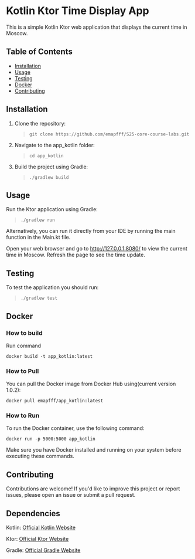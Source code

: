 # Kotlin Ktor Time Display App

This is a simple Kotlin Ktor web application that displays the current time in Moscow.

## Table of Contents

- [Installation](#installation)
- [Usage](#usage)
- [Testing](#testing)
- [Docker](#docker)
- [Contributing](#contributing)

## Installation

1. Clone the repository:

   > `git clone https://github.com/emapfff/S25-core-course-labs.git`

2. Navigate to the app_kotlin folder:

   > `cd app_kotlin`

3. Build the project using Gradle:
   > `./gradlew build`

## Usage

Run the Ktor application using Gradle:

> `./gradlew run`

Alternatively, you can run it directly from your IDE by running the main function in the Main.kt file.

Open your web browser and go to http://127.0.0.1:8080/ to view the current time in Moscow. Refresh the page to see the time update.

## Testing

To test the application you should run:

> `./gradlew test`

## Docker

### How to build

Run command

```
docker build -t app_kotlin:latest
```

### How to Pull

You can pull the Docker image from Docker Hub using(current version 1.0.2):

```
docker pull emapfff/app_kotlin:latest
```

### How to Run

To run the Docker container, use the following command:

```
docker run -p 5000:5000 app_kotlin
```

Make sure you have Docker installed and running on your system before executing these commands.

## Contributing

Contributions are welcome! If you'd like to improve this project or report issues, please open an issue or submit a pull request.

## Dependencies

Kotlin: [Official Kotlin Website](https://kotlinlang.org/)

Ktor: [Official Ktor Website](https://ktor.io/)

Gradle: [Official Gradle Website](https://gradle.org/)

